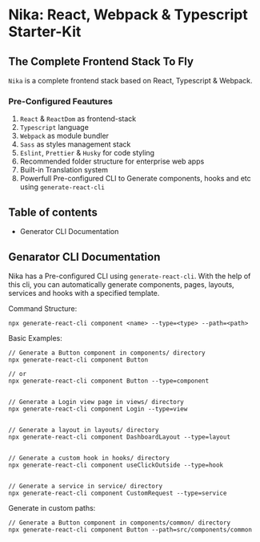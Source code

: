 # Nika: React, Webpack & Typescript Starter-Kit
## The Complete Frontend Stack To Fly

`Nika` is a complete frontend stack based on React, Typescript & Webpack.

### Pre-Configured Feautures
1. `React` & `ReactDom` as frontend-stack
2. `Typescript` language
3. `Webpack` as module bundler
4. `Sass` as styles management stack
5. `Eslint`, `Prettier` & `Husky` for code styling
6. Recommended folder structure for enterprise web apps
7. Built-in Translation system 
8. Powerfull Pre-configured CLI to Generate components, hooks and etc using `generate-react-cli`

## Table of contents
* Generator CLI Documentation

## Genarator CLI Documentation
Nika has a Pre-configured CLI using `generate-react-cli`.
With the help of this cli, you can automatically generate components, pages, layouts, services and hooks with a specified template.

Command Structure:
```Shell
npx generate-react-cli component <name> --type=<type> --path=<path>
```

Basic Examples:
```
// Generate a Button component in components/ directory
npx generate-react-cli component Button

// or
npx generate-react-cli component Button --type=component


// Generate a Login view page in views/ directory
npx generate-react-cli component Login --type=view


// Generate a layout in layouts/ directory
npx generate-react-cli component DashboardLayout --type=layout


// Generate a custom hook in hooks/ directory
npx generate-react-cli component useClickOutside --type=hook


// Generate a service in service/ directory
npx generate-react-cli component CustomRequest --type=service

```

Generate in custom paths:
```
// Generate a Button component in components/common/ directory
npx generate-react-cli component Button --path=src/components/common

```

